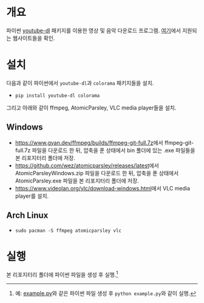 # 개요

파이썬 [youtube-dl](https://github.com/ytdl-org/youtube-dl) 패키지를 이용한 영상 및 음악 다운로드 프로그램. [여기](https://github.com/ytdl-org/youtube-dl/blob/master/docs/supportedsites.md)에서 지원되는 웹사이트들을 확인.

# 설치

다음과 같이 파이썬에서 `youtube-dl`과 `colorama` 패키지들을 설치.

* `pip install youtube-dl colorama`

그리고 아래와 같이 ffmpeg, AtomicParsley, VLC media player들을 설치.

## Windows

* <https://www.gyan.dev/ffmpeg/builds/ffmpeg-git-full.7z>에서 ffmpeg-git-full.7z 파일을 다운로드 한 뒤, 압축을 푼 상태에서 bin 폴더에 있는 .exe 파일들을 본 리포지터리 폴더에 저장.
* <https://github.com/wez/atomicparsley/releases/latest>에서 AtomicParsleyWindows.zip 파일을 다운로드 한 뒤, 압축을 푼 상태에서 AtomicParsley.exe 파일을 본 리포지터리 폴더에 저장.
* <https://www.videolan.org/vlc/download-windows.html>에서 VLC media player를 설치.

## Arch Linux

* `sudo pacman -S ffmpeg atomicparsley vlc`

# 실행

본 리포지터리 폴더에 파이썬 파일을 생성 후 실행.[^example]

[^example]: 예: [example.py](example.py)와 같은 파이썬 파일 생성 후 `python
	example.py`와 같이 실행.
